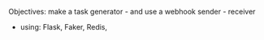 Objectives:  make a task generator - and use a  webhook sender - receiver  


- using: 
	Flask, 
	Faker, 
	Redis, 

	
